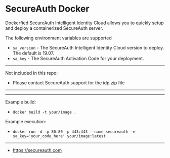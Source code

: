 # SecureAuth Docker

Dockerfied SecureAuth Intelligent Identity Cloud allows you to quickly setup and deploy a containerized SecureAuth server.

The following environment variables are supported
*   `sa_version` - The SecureAuth Intelligent Identity Cloud version to deploy. The default is 19.07.
*   `sa_key` - The SecureAuth Activation Code for your deployment.

---

Not included in this repo:
- Please contact SecureAuth support for the idp.zip file

---

---

Example build:
* `docker build -t your/image .`

Example execution:
* `docker run -d -p 80:80 -p 443:443 --name secureauth -e sa_key='your_code_here' your/image:latest`

---


* https://secureauth.com